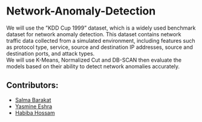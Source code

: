 # Network-Anomaly-Detection
We will use the ”KDD Cup 1999” dataset, which is a widely
used benchmark dataset for network anomaly detection. This dataset contains
network traffic data collected from a simulated environment, including features
such as protocol type, service, source and destination IP addresses, source and
destination ports, and attack types.</br>
We will use K-Means, Normalized Cut and DB-SCAN then evaluate the models based on their ability to detect network anomalies
accurately.


## Contributors:
 - [Salma Barakat](https://github.com/salma-barakat)
 - [Yasmine Eshra](https://github.com/yasmin-ashraf-eshra)
 - [Habiba Hossam](https://github.com/habiba-hossam)

